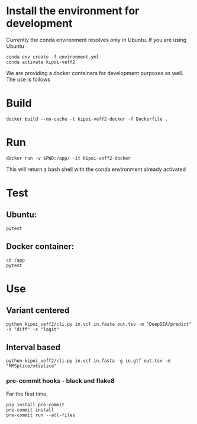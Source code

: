 # Install the environment for development
Currently the conda environment resolves only in Ubuntu. If you are using Ubuntu 
```
conda env create -f environment.yml
conda activate kipoi-veff2
```

We are providing a docker containers for development purposes as well. The use is follows

# Build
```
docker build --no-cache -t kipoi-veff2-docker -f Dockerfile .

```

# Run 
```
docker run -v $PWD:/app/ -it kipoi-veff2-docker

```

This will return a bash shell with the conda environment already activated

# Test

## Ubuntu:
```
pytest
```

## Docker container: 
```
cd /app
pytest
```

# Use

## Variant centered
```
python kipoi_veff2/cli.py in.vcf in.fasta out.tsv -m "DeepSEA/predict" -s "diff" -s "logit"
```

## Interval based

```
python kipoi_veff2/cli.py in.vcf in.fasta -g in.gtf out.tsv -m "MMSplice/mtsplice"

```

### pre-commit hooks - black and flake8

For the first time,
```
pip install pre-commit 
pre-commit install
pre-commit run --all-files
```

